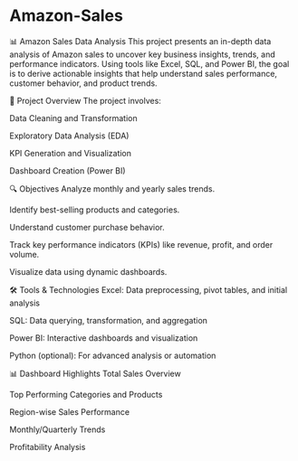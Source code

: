 # Amazon-Sales

📊 Amazon Sales Data Analysis
This project presents an in-depth data analysis of Amazon sales to uncover key business insights, trends, and performance indicators. Using tools like Excel, SQL, and Power BI, the goal is to derive actionable insights that help understand sales performance, customer behavior, and product trends.

📁 Project Overview
The project involves:

Data Cleaning and Transformation

Exploratory Data Analysis (EDA)

KPI Generation and Visualization

Dashboard Creation (Power BI)

🔍 Objectives
Analyze monthly and yearly sales trends.

Identify best-selling products and categories.

Understand customer purchase behavior.

Track key performance indicators (KPIs) like revenue, profit, and order volume.

Visualize data using dynamic dashboards.

🛠️ Tools & Technologies
Excel: Data preprocessing, pivot tables, and initial analysis

SQL: Data querying, transformation, and aggregation

Power BI: Interactive dashboards and visualization

Python (optional): For advanced analysis or automation

📊 Dashboard Highlights
Total Sales Overview

Top Performing Categories and Products

Region-wise Sales Performance

Monthly/Quarterly Trends

Profitability Analysis
